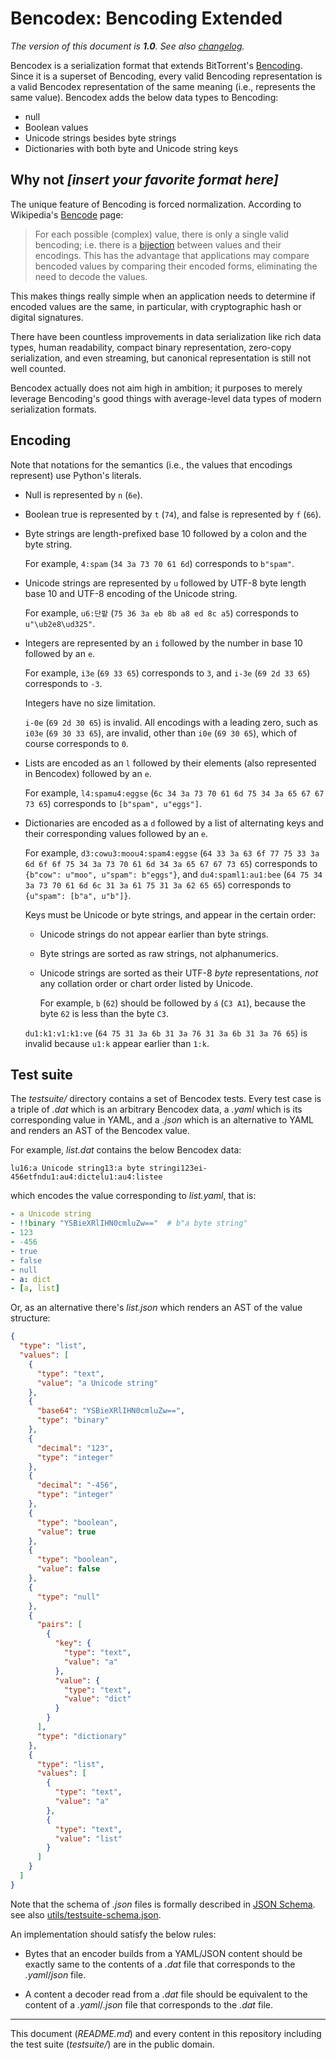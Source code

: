 Bencodex: Bencoding Extended
============================

*The version of this document is **1.0**.  See also [changelog].*

Bencodex is a serialization format that extends BitTorrent's [Bencoding].
Since it is a superset of Bencoding, every valid Bencoding representation is
a valid Bencodex representation of the same meaning (i.e., represents the same
value).  Bencodex adds the below data types to Bencoding:

 -  null
 -  Boolean values
 -  Unicode strings besides byte strings
 -  Dictionaries with both byte and Unicode string keys

[Bencoding]: http://www.bittorrent.org/beps/bep_0003.html#bencoding
[changelog]: ./CHANGES.md


Why not *[insert your favorite format here]*
--------------------------------------------

The unique feature of Bencoding is forced normalization.
According to Wikipedia's [Bencode] page:

> For each possible (complex) value, there is only a single valid bencoding;
> i.e. there is a [bijection] between values and their encodings.
> This has the advantage that applications may compare bencoded values by
> comparing their encoded forms, eliminating the need to decode the values.

This makes things really simple when an application needs to determine
if encoded values are the same, in particular, with cryptographic hash or
digital signatures.

There have been countless improvements in data serialization like
rich data types, human readability, compact binary representation,
zero-copy serialization, and even streaming, but canonical representation
is still not well counted.

Bencodex actually does not aim high in ambition; it purposes to merely
leverage Bencoding's good things with average-level data types of modern
serialization formats.

[Bencode]: https://en.wikipedia.org/wiki/Bencode#Features_&_drawbacks
[bijection]: https://en.wikipedia.org/wiki/Bijection


Encoding
--------

Note that notations for the semantics (i.e., the values that encodings
represent) use Python's literals.

 -  Null is represented by `n` (`6e`).

 -  Boolean true is represented by `t` (`74`),
    and false is represented by `f` (`66`).

 -  Byte strings are length-prefixed base 10 followed by a colon and
    the byte string.

    For example, `4:spam` (`34 3a 73 70 61 6d`) corresponds to `b"spam"`.

 -  Unicode strings are represented by `u` followed by UTF-8 byte length
    base 10 and UTF-8 encoding of the Unicode string.

    For example, `u6:단팥` (`75 36 3a eb 8b a8 ed 8c a5`) corresponds to
    `u"\ub2e8\ud325"`.

 -  Integers are represented by an `i` followed by the number in base 10
    followed by an `e`.

    For example, `i3e` (`69 33 65`) corresponds to `3`,
    and `i-3e` (`69 2d 33 65`) corresponds to `-3`.

    Integers have no size limitation.

    `i-0e` (`69 2d 30 65`) is invalid.  All encodings with a leading zero,
    such as `i03e` (`69 30 33 65`), are invalid, other than `i0e` (`69 30 65`),
    which of course corresponds to `0`.

 -  Lists are encoded as an `l` followed by their elements (also represented in
    Bencodex) followed by an `e`.

    For example, `l4:spamu4:eggse` (`6c 34 3a 73 70 61 6d 75 34 3a 65 67 67 73
    65`) corresponds to `[b"spam", u"eggs"]`.

 -  Dictionaries are encoded as a `d` followed by a list of alternating keys
    and their corresponding values followed by an `e`.

    For example, `d3:cowu3:moou4:spam4:eggse` (`64 33 3a 63 6f 77 75 33 3a 6d
    6f 6f 75 34 3a 73 70 61 6d 34 3a 65 67 67 73 65`) corresponds to
    `{b"cow": u"moo", u"spam": b"eggs"}`, and `du4:spaml1:au1:bee` (`64 75 34
    3a 73 70 61 6d 6c 31 3a 61 75 31 3a 62 65 65`) corresponds to
    `{u"spam": [b"a", u"b"]}`.

    Keys must be Unicode or byte strings, and appear in the certain order:

     -  Unicode strings do not appear earlier than byte strings.

     -  Byte strings are sorted as raw strings, not alphanumerics.

     -  Unicode strings are sorted as their UTF-8 *byte* representations,
        *not* any collation order or chart order listed by Unicode.

        For example, `b` (`62`) should be followed by `á` (`C3 A1`),
        because the byte `62` is less than the byte `C3`.

    `du1:k1:v1:k1:ve` (`64 75 31 3a 6b 31 3a 76 31 3a 6b 31 3a 76 65`) is
    invalid because `u1:k` appear earlier than `1:k`.


Test suite
----------

The *testsuite/* directory contains a set of Bencodex tests.  Every test case
is a triple of *.dat* which is an arbitrary Bencodex data, a *.yaml* which
is its corresponding value in YAML, and a *.json* which is an alternative to
YAML and renders an AST of the Bencodex value.

For example, *list.dat* contains the below Bencodex data:

~~~~ bencodex
lu16:a Unicode string13:a byte stringi123ei-456etfndu1:au4:dictelu1:au4:listee
~~~~

which encodes the value corresponding to *list.yaml*, that is:

~~~~ yaml
- a Unicode string
- !!binary "YSBieXRlIHN0cmluZw=="  # b"a byte string"
- 123
- -456
- true
- false
- null
- a: dict
- [a, list]
~~~~

Or, as an alternative there's *list.json* which renders an AST of the value
structure:

~~~~ json
{
  "type": "list",
  "values": [
    {
      "type": "text",
      "value": "a Unicode string"
    },
    {
      "base64": "YSBieXRlIHN0cmluZw==",
      "type": "binary"
    },
    {
      "decimal": "123",
      "type": "integer"
    },
    {
      "decimal": "-456",
      "type": "integer"
    },
    {
      "type": "boolean",
      "value": true
    },
    {
      "type": "boolean",
      "value": false
    },
    {
      "type": "null"
    },
    {
      "pairs": [
        {
          "key": {
            "type": "text",
            "value": "a"
          },
          "value": {
            "type": "text",
            "value": "dict"
          }
        }
      ],
      "type": "dictionary"
    },
    {
      "type": "list",
      "values": [
        {
          "type": "text",
          "value": "a"
        },
        {
          "type": "text",
          "value": "list"
        }
      ]
    }
  ]
}
~~~~

Note that the schema of *.json* files is formally described in [JSON Schema].
see also [utils/testsuite-schema.json](./utils/testsuite-schema.json).

An implementation should satisfy the below rules:

 -  Bytes that an encoder builds from a YAML/JSON content should be exactly
    same to the contents of a *.dat* file that corresponds to
    the *.yaml*/*json* file.

 -  A content a decoder read from a *.dat* file should be equivalent to
    the content of a *.yaml*/*.json* file that corresponds to the *.dat* file.

[JSON Schema]: https://json-schema.org/


----

This document (*README.md*) and every content in this repository including
the test suite (*testsuite/*) are in the public domain.
